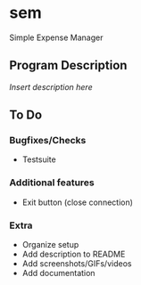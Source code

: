 # sem
Simple Expense Manager



## Program Description

*Insert description here*



## To Do

### Bugfixes/Checks
+ Testsuite

### Additional features
+ Exit button (close connection)

### Extra
+ Organize setup
+ Add description to README
+ Add screenshots/GIFs/videos
+ Add documentation
